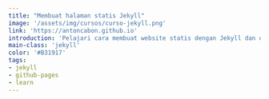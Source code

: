 ```yaml
---
title: "Membuat halaman statis Jekyll"
image: '/assets/img/cursos/curso-jekyll.png'
link: 'https://antoncabon.github.io'
introduction: 'Pelajari cara membuat website statis dengan Jekyll dan di host langsung di Github Pages, cara yang mudah jika tertarik.'
main-class: 'jekyll'
color: '#B31917'
tags:
- jekyll
- github-pages
- learn
---
```


